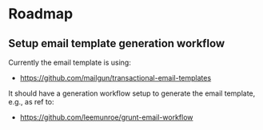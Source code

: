 # Roadmap

## Setup email template generation workflow

Currently the email template is using:
- https://github.com/mailgun/transactional-email-templates

It should have a generation workflow setup to generate the email template, e.g., as ref to:
- https://github.com/leemunroe/grunt-email-workflow
